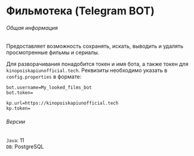 # Фильмотека (Telegram BOT)

###### Общая информация
Предоставляет возможность сохранять, искать, выводить и удалять просмотренные фильмы и сериалы.

Для разворачивания понадобится токен и имя бота, а также токен для `kinopoiskapiunofficial.tech`. Реквизиты необходимо указать в `config.properties` в формате:
```
bot.username=My_looked_films_bot
bot.token=

kp.url=https://kinopoiskapiunofficial.tech
kp.token=
```  

###### Версии
`Java`: 11  
`DB`: PostgreSQL
